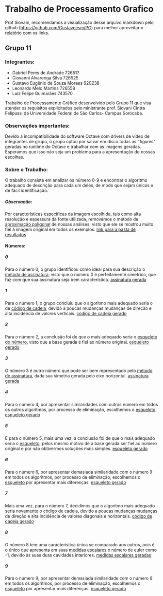# Trabalho de Processamento Grafico

Prof Siovani, recomendamos a visualização desse arquivo markdown pelo github (https://github.com/Gustavoesm/PG) para melhor aproveitar o relatório com os links.

## Grupo 11
### Integrantes:
- Gabriel Peres de Andrade 726517
- Giovanni Alvarenga Silva 726525
- Gustavo Eugênio de Souza Moraes 620238
- Leonardo Melo Martins 726558
- Luiz Felipe Guimarães 743570

Trabalho de Processamento Gráfico desenvolvido pelo Grupo 11 que visa atender os requisitos explicitados pelo ministrante prof. Siovani Cintra Felipussi da Universidade Federal de São Carlos- Campus Sorocaba.

### Observações importantes:
Devido a incompatibilidade do software Octave com drivers de vídeo de integrantes de grupo, o grupo optou por salvar em disco todas as "figures" geradas no runtime do Octave e trabalhar com as imagens geradas. Esperamos que isso não seja um problema para a apresentação de nossas escolhas.

### Sobre o Trabalho: 
O trabalho consiste em analizar os número 0-9 e encontrar o algoritmo adequado de descrição para cada um deles, de modo que sejam únicos e de fácil identificação.

##### Observação:
Por características específicas da imagem escolhida, tais como alta resolução e espessura da fonte utilizada, removemos o método de [aproximação poligonal](poligonal_approximation.m) de nossas análises, visto que ele se mostrou muito fiel à imagem original em todos os exemplos. [link para a pasta de resultados](output/poligonal/)

#### Números:
##### 0
Para o número 0, o grupo identificou como ideal para sua descrição o [método de assinatura](signature.m), visto que o número 0 é perfeitamente simetrico, que faz com que sua assinatura seja bem característica. [assinatura gerada](output/signature/0-signature.jpg)
##### 1
Para o número 1, o grupo concluiu que o algoritmo mais adequado seria o de [código de cadeia](chain_code.m), devido a poucas mudanças mudanças de direção e alta incidência de valores verticais. [código de cadeia gerado](output/chaincode/1-chain-code.txt) 
##### 2
Para o número 2, a conclusão foi de que o mais adequado seria o [esqueleto do número](skeleton.m), visto que a base gerada é fiel ao número original. [esqueleto gerado](output/skeleton/2-skeleton.jpg)
##### 3
O número 3 é outro número que pode ser bem representado pelo [método de assinatura](signature.m), dada sua simetria gerada pelo eixo horizontal. [assinatura gerada](output/signature/3-signature.jpg)
##### 4
Para o número 4, por apresentar similaridades com outros número em todos os outros algoritmos, por processo de eliminação, escolhemos o [esqueleto](skeleton.m). [esqueleto gerado](output/skeleton/4-skeleton.jpg)
##### 5
E para o número 5, mais uma vez, a conclusão foi de que o mais adequado seria o [esqueleto](skeleton.m), pelos mesmo motivo de a base gerada ser fiel ao número original e por não obtivermos soluções mais simples. [esqueleto gerado](output/skeleton/5-skeleton.jpg)
##### 6
Para o número 6, por apresentar demasiada similaridade com o número 9 em todos os algoritmos, por processo de eliminação, escolhemos o [esqueleto](skeleton.m) por apresentar mais diferenças. [esqueleto gerado](output/skeleton/6-skeleton.jpg)
##### 7
Mais uma vez, para o número 7, decidimos que o algoritmo mais adequado seria novamente o [código de cadeia](chain_code.m), devido a poucas mudanças mudanças de direção e alta incidência de valores diagonais e horizontais. [código de cadeia gerado](output/chaincode/7-chain-code.txt) 
##### 8
O número 8 tem uma característica única se comparado aos outros, pois é o único que apresenta em suas [medidas escalares](scalar.m) o número de euler como -1, devido às suas duas cavidades interiores. [medidas escalares geradas](output/scalar/8-scalar-description.txt)
##### 9
Para o número 9, por apresentar demasiada similaridade com o número 6 em todos os algoritmos, por processo de eliminação, escolhemos o [esqueleto](skeleton.m) por apresentar mais diferenças. [esqueleto gerado](output/skeleton/9-skeleton.jpg)